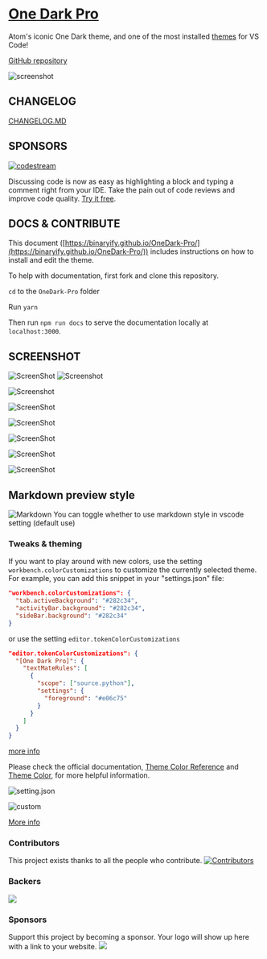 # [One Dark Pro](https://marketplace.visualstudio.com/items?itemName=zhuangtongfa.Material-theme)

Atom's iconic One Dark theme, and one of the most installed [themes](https://marketplace.visualstudio.com/search?target=VSCode&category=Themes&sortBy=Installs) for VS Code!

[GitHub repository](https://github.com/Binaryify/OneDark-Pro)

![screenshot](https://i.imgur.com/4xrtS6m.png)

## CHANGELOG

[CHANGELOG.MD](https://github.com/Binaryify/OneDark-Pro/blob/master/CHANGELOG.md)

## SPONSORS

[![codestream](https://alt-images.codestream.com/codestream_logo_onedarkpro.png)](https://sponsorlink.codestream.com/?utm_source=vscmarket&utm_campaign=onedarkpro&utm_medium=banner)

Discussing code is now as easy as highlighting a block and typing a comment right from your IDE. Take the pain out of code reviews and improve code quality.
 [Try it free](https://sponsorlink.codestream.com/?utm_source=vscmarket&utm_campaign=onedarkpro&utm_medium=banner).

## DOCS & CONTRIBUTE

This document
([https://binaryify.github.io/OneDark-Pro/](https://binaryify.github.io/OneDark-Pro/))
includes instructions on how to install and edit the theme.

To help with documentation, first fork and clone this repository.

`cd` to the `OneDark-Pro` folder

Run `yarn`

Then run
`npm run docs` to serve the documentation
locally at `localhost:3000`.

## SCREENSHOT
![ScreenShot](https://github.com/Binaryify/OneDark-Pro/raw/master/static/code.png)
![Screenshot](https://github.com/Binaryify/OneDark-Pro/raw/master/static/006tNbRwgy1fvwk4ach5bj31kw16o0uw.jpg)

![Screenshot](https://github.com/Binaryify/OneDark-Pro/raw/master/static/006tNbRwgy1fvwk6c9egej31kw16odhv.jpg)

![ScreenShot](https://github.com/Binaryify/OneDark-Pro/raw/master/static/screenshot1.png)

![ScreenShot](https://github.com/Binaryify/OneDark-Pro/raw/master/static/php.png)

![ScreenShot](https://github.com/Binaryify/OneDark-Pro/raw/master/static/screenshot2.png)

![ScreenShot](https://github.com/Binaryify/OneDark-Pro/raw/master/static/js.png)

![ScreenShot](https://github.com/Binaryify/OneDark-Pro/raw/master/static/cpp.png)

## Markdown preview style

![Markdown](https://github.com/Binaryify/OneDark-Pro/raw/master/static/markdown.png)
You can toggle whether to use markdown style in vscode setting (default use)

### Tweaks & theming

If you want to play around with new colors, use the setting
`workbench.colorCustomizations` to customize the currently selected theme. For
example, you can add this snippet in your "settings.json" file:

```json
"workbench.colorCustomizations": {
  "tab.activeBackground": "#282c34",
  "activityBar.background": "#282c34",
  "sideBar.background": "#282c34"
}
```

or use the setting `editor.tokenColorCustomizations`

```json
"editor.tokenColorCustomizations": {
  "[One Dark Pro]": {
    "textMateRules": [
      {
        "scope": ["source.python"],
        "settings": {
          "foreground": "#e06c75"
        }
      }
    ]
  }
}
```

[more info](https://binaryify.github.io/OneDark-Pro)

Please check the official documentation,
[Theme Color Reference](https://code.visualstudio.com/docs/getstarted/theme-color-reference) and
[Theme Color](https://code.visualstudio.com/docs/getstarted/themes), for more helpful information.

![setting.json](https://github.com/Binaryify/OneDark-Pro/raw/master/static/006tNbRwgy1fvwjoqnbtgj31kw101whv.jpg)

![custom](https://github.com/Binaryify/OneDark-Pro/raw/master/static/006tNbRwgy1fvwjpwnq7bj30qu14w3zr.jpg)

[More info](https://code.visualstudio.com/updates/v1_15#_user-definable-syntax-highlighting-colors)

### Contributors

This project exists thanks to all the people who contribute.
[![Contributors](https://opencollective.com/OneDark-Pro/contributors.svg?width=890)](https://github.com/Binaryify/OneDark-Pro/graphs/contributors)

### Backers

<a href="https://opencollective.com/onedark-pro#backers" target="_blank"><img src="https://opencollective.com/onedark-pro/backers.svg?width=890"></a>

### Sponsors

Support this project by becoming a sponsor. Your logo will show up here with a link to your website.
<a href="https://opencollective.com/onedark-pro#sponsor" target="_blank">
<img src="https://opencollective.com/onedark-pro/sponsor.svg?width=890">
</a>
